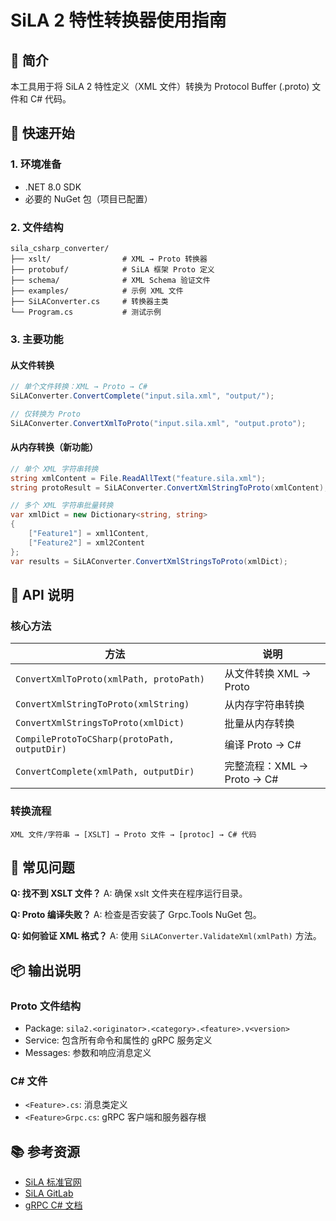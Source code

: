 # SiLA 2 特性转换器使用指南

## 📖 简介

本工具用于将 SiLA 2 特性定义（XML 文件）转换为 Protocol Buffer (.proto) 文件和 C# 代码。

## 🚀 快速开始

### 1. 环境准备

- .NET 8.0 SDK
- 必要的 NuGet 包（项目已配置）

### 2. 文件结构

```
sila_csharp_converter/
├── xslt/                # XML → Proto 转换器
├── protobuf/            # SiLA 框架 Proto 定义
├── schema/              # XML Schema 验证文件
├── examples/            # 示例 XML 文件
├── SiLAConverter.cs     # 转换器主类
└── Program.cs           # 测试示例
```

### 3. 主要功能

#### 从文件转换

```csharp
// 单个文件转换：XML → Proto → C#
SiLAConverter.ConvertComplete("input.sila.xml", "output/");

// 仅转换为 Proto
SiLAConverter.ConvertXmlToProto("input.sila.xml", "output.proto");
```

#### 从内存转换（新功能）

```csharp
// 单个 XML 字符串转换
string xmlContent = File.ReadAllText("feature.sila.xml");
string protoResult = SiLAConverter.ConvertXmlStringToProto(xmlContent);

// 多个 XML 字符串批量转换
var xmlDict = new Dictionary<string, string>
{
    ["Feature1"] = xml1Content,
    ["Feature2"] = xml2Content
};
var results = SiLAConverter.ConvertXmlStringsToProto(xmlDict);
```

## 📝 API 说明

### 核心方法

| 方法 | 说明 |
|------|------|
| `ConvertXmlToProto(xmlPath, protoPath)` | 从文件转换 XML → Proto |
| `ConvertXmlStringToProto(xmlString)` | 从内存字符串转换 |
| `ConvertXmlStringsToProto(xmlDict)` | 批量从内存转换 |
| `CompileProtoToCSharp(protoPath, outputDir)` | 编译 Proto → C# |
| `ConvertComplete(xmlPath, outputDir)` | 完整流程：XML → Proto → C# |

### 转换流程

```
XML 文件/字符串 → [XSLT] → Proto 文件 → [protoc] → C# 代码
```

## 🔧 常见问题

**Q: 找不到 XSLT 文件？**
A: 确保 xslt 文件夹在程序运行目录。

**Q: Proto 编译失败？**
A: 检查是否安装了 Grpc.Tools NuGet 包。

**Q: 如何验证 XML 格式？**
A: 使用 `SiLAConverter.ValidateXml(xmlPath)` 方法。

## 📦 输出说明

### Proto 文件结构
- Package: `sila2.<originator>.<category>.<feature>.v<version>`
- Service: 包含所有命令和属性的 gRPC 服务定义
- Messages: 参数和响应消息定义

### C# 文件
- `<Feature>.cs`: 消息类定义
- `<Feature>Grpc.cs`: gRPC 客户端和服务器存根

## 📚 参考资源

- [SiLA 标准官网](https://sila-standard.com/)
- [SiLA GitLab](https://gitlab.com/SiLA2/sila_base)
- [gRPC C# 文档](https://grpc.io/docs/languages/csharp/)

